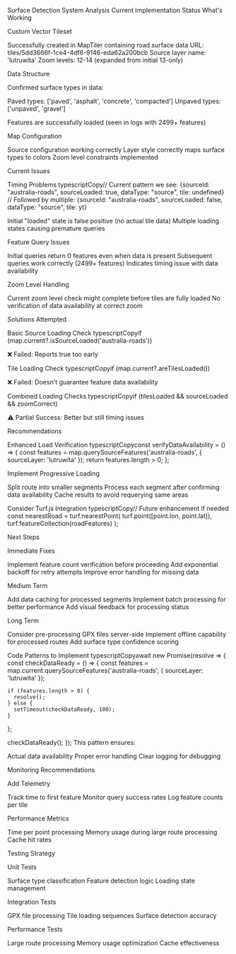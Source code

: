 Surface Detection System Analysis
Current Implementation Status
What's Working

Custom Vector Tileset

Successfully created in MapTiler containing road surface data
URL: tiles/5dd3666f-1ce4-4df6-9146-eda62a200bcb
Source layer name: 'lutruwita'
Zoom levels: 12-14 (expanded from initial 13-only)


Data Structure

Confirmed surface types in data:

Paved types: ['paved', 'asphalt', 'concrete', 'compacted']
Unpaved types: ['unpaved', 'gravel']


Features are successfully loaded (seen in logs with 2499+ features)


Map Configuration

Source configuration working correctly
Layer style correctly maps surface types to colors
Zoom level constraints implemented



Current Issues

Timing Problems
typescriptCopy// Current pattern we see:
{sourceId: "australia-roads", sourceLoaded: true, dataType: "source", tile: undefined}
// Followed by multiple:
{sourceId: "australia-roads", sourceLoaded: false, dataType: "source", tile: yt}

Initial "loaded" state is false positive (no actual tile data)
Multiple loading states causing premature queries


Feature Query Issues

Initial queries return 0 features even when data is present
Subsequent queries work correctly (2499+ features)
Indicates timing issue with data availability


Zoom Level Handling

Current zoom level check might complete before tiles are fully loaded
No verification of data availability at correct zoom



Solutions Attempted

Basic Source Loading Check
typescriptCopyif (map.current?.isSourceLoaded('australia-roads'))

❌ Failed: Reports true too early


Tile Loading Check
typescriptCopyif (map.current?.areTilesLoaded())

❌ Failed: Doesn't guarantee feature data availability


Combined Loading Checks
typescriptCopyif (tilesLoaded && sourceLoaded && zoomCorrect)

⚠️ Partial Success: Better but still timing issues



Recommendations

Enhanced Load Verification
typescriptCopyconst verifyDataAvailability = () => {
  const features = map.querySourceFeatures('australia-roads', {
    sourceLayer: 'lutruwita'
  });
  return features.length > 0;
};

Implement Progressive Loading

Split route into smaller segments
Process each segment after confirming data availability
Cache results to avoid requerying same areas


Consider Turf.js Integration
typescriptCopy// Future enhancement if needed
const nearestRoad = turf.nearestPoint(
  turf.point([point.lon, point.lat]),
  turf.featureCollection(roadFeatures)
);


Next Steps

Immediate Fixes

Implement feature count verification before proceeding
Add exponential backoff for retry attempts
Improve error handling for missing data


Medium Term

Add data caching for processed segments
Implement batch processing for better performance
Add visual feedback for processing status


Long Term

Consider pre-processing GPX files server-side
Implement offline capability for processed routes
Add surface type confidence scoring



Code Patterns to Implement
typescriptCopyawait new Promise<void>(resolve => {
  const checkDataReady = () => {
    const features = map.current.querySourceFeatures('australia-roads', {
      sourceLayer: 'lutruwita'
    });
    
    if (features.length > 0) {
      resolve();
    } else {
      setTimeout(checkDataReady, 100);
    }
  };
  
  checkDataReady();
});
This pattern ensures:

Actual data availability
Proper error handling
Clear logging for debugging

Monitoring Recommendations

Add Telemetry

Track time to first feature
Monitor query success rates
Log feature counts per tile


Performance Metrics

Time per point processing
Memory usage during large route processing
Cache hit rates



Testing Strategy

Unit Tests

Surface type classification
Feature detection logic
Loading state management


Integration Tests

GPX file processing
Tile loading sequences
Surface detection accuracy


Performance Tests

Large route processing
Memory usage optimization
Cache effectiveness